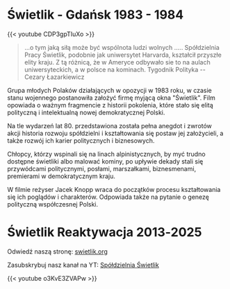 # Świetlik - Gdańsk 1983 - 1984

{{< youtube CDP3gpTIuXo >}}

>...o tym jaką siłą może być wspólnota ludzi wolnych .....  Spółdzielnia Pracy Świetlik, podobnie jak uniwersytet Harvarda, kształcił przyszłe elity kraju. Z tą różnicą, że w Ameryce odbywało sie to na aulach uniwersyteckich, a w polsce na kominach. 
Tygodnik Polityka -- Cezary Łazarkiewicz

Grupa młodych Polaków działających w opozycji w 1983 roku, w czasie 
stanu wojennego postanowiła założyć firmę myjącą okna "Świetlik". Film 
opowiada o ważnym fragmencie z historii pokolenia, które stało się elitą
 polityczną i intelektualną nowej demokratycznej Polski. 

Na tle wydarzeń lat 80. przedstawiona została pełna anegdot i zwrotów 
akcji historia rozwoju spółdzielni i kształtowania się postaw jej 
założycieli, a także rozwój ich karier politycznych i biznesowych. 

Chłopcy, którzy wspinali się na linach alpinistycznych, by myć trudno 
dostępne świetliki albo malować kominy, po upływie dekady stali się 
przywódcami politycznymi, posłami, marszałkami, biznesmenami, premierami
w demokratycznym kraju. 

W filmie reżyser Jacek Knopp wraca do początków procesu kształtowania 
się ich poglądów i charakterów. Odpowiada także na pytanie o genezę 
polityczną współczesnej Polski.


# Świetlik Reaktywacja 2013&#x2011;2025

Odwiedź naszą stronę: [swietlik.org](https://swietlik.org "Świetlik")

Zasubskrybuj nasz kanał na YT: [Spółdzielnia Świetlik](https://www.youtube.com/@spodzielniaswietlik "Świetlik YT")

{{< youtube o3KvE3ZVAPw >}}